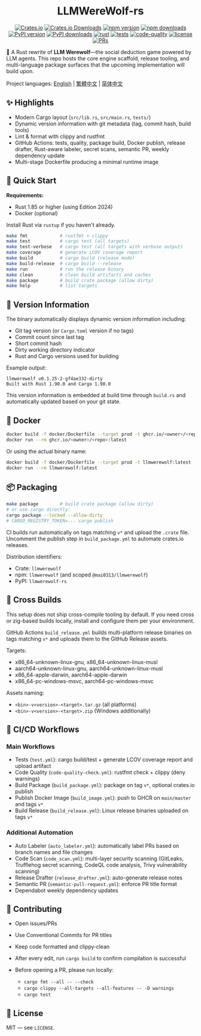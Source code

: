 <div align="center" markdown="1">

# LLMWereWolf-rs

[![Crates.io](https://img.shields.io/crates/v/llmwerewolf?logo=rust&style=flat-square&color=E05D44)](https://crates.io/crates/llmwerewolf)
[![Crates.io Downloads](https://img.shields.io/crates/d/llmwerewolf?logo=rust&style=flat-square)](https://crates.io/crates/llmwerewolf)
[![npm version](https://img.shields.io/npm/v/llmwerewolf?logo=npm&style=flat-square&color=CB3837)](https://www.npmjs.com/package/llmwerewolf)
[![npm downloads](https://img.shields.io/npm/dt/llmwerewolf?logo=npm&style=flat-square)](https://www.npmjs.com/package/llmwerewolf)
[![PyPI version](https://img.shields.io/pypi/v/llmwerewolf-rs?logo=python&style=flat-square&color=3776AB)](https://pypi.org/project/llmwerewolf-rs/)
[![PyPI downloads](https://img.shields.io/pypi/dm/llmwerewolf-rs?logo=python&style=flat-square)](https://pypi.org/project/llmwerewolf-rs/)
[![rust](https://img.shields.io/badge/Rust-stable-orange?logo=rust&logoColor=white&style=flat-square)](https://www.rust-lang.org/)
[![tests](https://img.shields.io/github/actions/workflow/status/Mai0313/LLMWereWolf-rs/test.yml?label=tests&logo=github&style=flat-square)](https://github.com/Mai0313/LLMWereWolf-rs/actions/workflows/test.yml)
[![code-quality](https://img.shields.io/github/actions/workflow/status/Mai0313/LLMWereWolf-rs/code-quality-check.yml?label=code-quality&logo=github&style=flat-square)](https://github.com/Mai0313/LLMWereWolf-rs/actions/workflows/code-quality-check.yml)
[![license](https://img.shields.io/badge/License-MIT-green.svg?labelColor=gray&style=flat-square)](https://github.com/Mai0313/LLMWereWolf-rs/tree/master?tab=License-1-ov-file)
[![PRs](https://img.shields.io/badge/PRs-welcome-brightgreen.svg?style=flat-square)](https://github.com/Mai0313/LLMWereWolf-rs/pulls)

</div>

🚀 A Rust rewrite of **LLM Werewolf**—the social deduction game powered by LLM agents. This repo hosts the core engine scaffold, release tooling, and multi-language package surfaces that the upcoming implementation will build upon.

Project languages: [English](README.md) | [繁體中文](README.zh-TW.md) | [简体中文](README.zh-CN.md)

## ✨ Highlights

- Modern Cargo layout (`src/lib.rs`, `src/main.rs`, `tests/`)
- Dynamic version information with git metadata (tag, commit hash, build tools)
- Lint & format with clippy and rustfmt
- GitHub Actions: tests, quality, package build, Docker publish, release drafter, Rust-aware labeler, secret scans, semantic PR, weekly dependency update
- Multi-stage Dockerfile producing a minimal runtime image

## 🚀 Quick Start

**Requirements:**

- Rust 1.85 or higher (using Edition 2024)
- Docker (optional)

Install Rust via `rustup` if you haven't already.

```bash
make fmt            # rustfmt + clippy
make test           # cargo test (all targets)
make test-verbose   # cargo test (all targets with verbose output)
make coverage       # generate LCOV coverage report
make build          # cargo build (release mode)
make build-release  # cargo build --release
make run            # run the release binary
make clean          # clean build artifacts and caches
make package        # build crate package (allow dirty)
make help           # list targets
```

## 📌 Version Information

The binary automatically displays dynamic version information including:

- Git tag version (or `Cargo.toml` version if no tags)
- Commit count since last tag
- Short commit hash
- Dirty working directory indicator
- Rust and Cargo versions used for building

Example output:

```
llmwerewolf v0.1.25-2-gf4ae332-dirty
Built with Rust 1.90.0 and Cargo 1.90.0
```

This version information is embedded at build time through `build.rs` and automatically updated based on your git state.

## 🐳 Docker

```bash
docker build -f docker/Dockerfile --target prod -t ghcr.io/<owner>/<repo>:latest .
docker run --rm ghcr.io/<owner>/<repo>:latest
```

Or using the actual binary name:

```bash
docker build -f docker/Dockerfile --target prod -t llmwerewolf:latest .
docker run --rm llmwerewolf:latest
```

## 📦 Packaging

```bash
make package        # build crate package (allow dirty)
# or use cargo directly:
cargo package --locked --allow-dirty
# CARGO_REGISTRY_TOKEN=... cargo publish
```

CI builds run automatically on tags matching `v*` and upload the `.crate` file. Uncomment the publish step in `build_package.yml` to automate crates.io releases.

Distribution identifiers:

- Crate: `llmwerewolf`
- npm: `llmwerewolf` (and scoped `@mai0313/llmwerewolf`)
- PyPI: `llmwerewolf-rs`

## 🧩 Cross Builds

This setup does not ship cross-compile tooling by default. If you need cross or zig-based builds locally, install and configure them per your environment.

GitHub Actions `build_release.yml` builds multi-platform release binaries on tags matching `v*` and uploads them to the GitHub Release assets.

Targets:

- x86_64-unknown-linux-gnu, x86_64-unknown-linux-musl
- aarch64-unknown-linux-gnu, aarch64-unknown-linux-musl
- x86_64-apple-darwin, aarch64-apple-darwin
- x86_64-pc-windows-msvc, aarch64-pc-windows-msvc

Assets naming:

- `<bin>-v<version>-<target>.tar.gz` (all platforms)
- `<bin>-v<version>-<target>.zip` (Windows additionally)

## 🔁 CI/CD Workflows

### Main Workflows

- Tests (`test.yml`): cargo build/test + generate LCOV coverage report and upload artifact
- Code Quality (`code-quality-check.yml`): rustfmt check + clippy (deny warnings)
- Build Package (`build_package.yml`): package on tag `v*`, optional crates.io publish
- Publish Docker Image (`build_image.yml`): push to GHCR on `main/master` and tags `v*`
- Build Release (`build_release.yml`): Linux release binaries uploaded on tags `v*`

### Additional Automation

- Auto Labeler (`auto_labeler.yml`): automatically label PRs based on branch names and file changes
- Code Scan (`code_scan.yml`): multi-layer security scanning (GitLeaks, Trufflehog secret scanning, CodeQL code analysis, Trivy vulnerability scanning)
- Release Drafter (`release_drafter.yml`): auto-generate release notes
- Semantic PR (`semantic-pull-request.yml`): enforce PR title format
- Dependabot weekly dependency updates

## 🤝 Contributing

- Open issues/PRs

- Use Conventional Commits for PR titles

- Keep code formatted and clippy‑clean

- After every edit, run `cargo build` to confirm compilation is successful

- Before opening a PR, please run locally:

  - `cargo fmt --all -- --check`
  - `cargo clippy --all-targets --all-features -- -D warnings`
  - `cargo test`

## 📄 License

MIT — see `LICENSE`.
